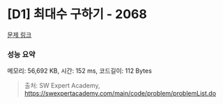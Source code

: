 # [D1] 최대수 구하기 - 2068 

[문제 링크](https://swexpertacademy.com/main/code/problem/problemDetail.do?contestProbId=AV5QQhbqA4QDFAUq) 

### 성능 요약

메모리: 56,692 KB, 시간: 152 ms, 코드길이: 112 Bytes



> 출처: SW Expert Academy, https://swexpertacademy.com/main/code/problem/problemList.do